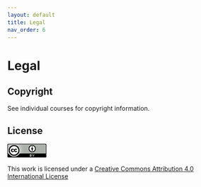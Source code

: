 ```yaml
---
layout: default
title: Legal
nav_order: 6
---
```


# Legal

## Copyright

See individual courses for copyright information. 

## License

![license-logo](assets/cc-license.png)

This work is licensed under a [Creative Commons Attribution 4.0
International
License](href="http://creativecommons.org/licenses/by/4.0/")
